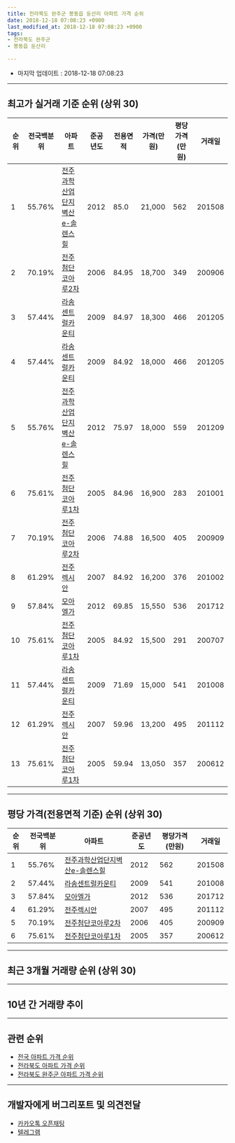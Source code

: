 ```yaml
---
title: 전라북도 완주군 봉동읍 둔산리 아파트 가격 순위
date: 2018-12-18 07:08:23 +0900
last_modified_at: 2018-12-18 07:08:23 +0900
tags:
- 전라북도 완주군
- 봉동읍 둔산리

---
```


* 마지막 업데이트 : 2018-12-18 07:08:23

---

## 최고가 실거래 기준 순위 (상위 30)


|순위|전국백분위|아파트|준공년도|전용면적|가격(만원)|평당가격(만원)|거래일|
|---|---|---|---|---|---|---|---|
|1|55.76%|[전주과학산업단지벽산e-솔렌스힐](https://search.naver.com/search.naver?query=%EC%A0%84%EB%9D%BC%EB%B6%81%EB%8F%84+%EC%99%84%EC%A3%BC%EA%B5%B0+%EB%B4%89%EB%8F%99%EC%9D%8D+%EB%91%94%EC%82%B0%EB%A6%AC+%EC%A0%84%EC%A3%BC%EA%B3%BC%ED%95%99%EC%82%B0%EC%97%85%EB%8B%A8%EC%A7%80%EB%B2%BD%EC%82%B0e-%EC%86%94%EB%A0%8C%EC%8A%A4%ED%9E%90)|2012|85.0|21,000|562|201508|
|2|70.19%|[전주첨단코아루2차](https://search.naver.com/search.naver?query=%EC%A0%84%EB%9D%BC%EB%B6%81%EB%8F%84+%EC%99%84%EC%A3%BC%EA%B5%B0+%EB%B4%89%EB%8F%99%EC%9D%8D+%EB%91%94%EC%82%B0%EB%A6%AC+%EC%A0%84%EC%A3%BC%EC%B2%A8%EB%8B%A8%EC%BD%94%EC%95%84%EB%A3%A82%EC%B0%A8)|2006|84.95|18,700|349|200906|
|3|57.44%|[라송센트럴카운티](https://search.naver.com/search.naver?query=%EC%A0%84%EB%9D%BC%EB%B6%81%EB%8F%84+%EC%99%84%EC%A3%BC%EA%B5%B0+%EB%B4%89%EB%8F%99%EC%9D%8D+%EB%91%94%EC%82%B0%EB%A6%AC+%EB%9D%BC%EC%86%A1%EC%84%BC%ED%8A%B8%EB%9F%B4%EC%B9%B4%EC%9A%B4%ED%8B%B0)|2009|84.97|18,300|466|201205|
|4|57.44%|[라송센트럴카운티](https://search.naver.com/search.naver?query=%EC%A0%84%EB%9D%BC%EB%B6%81%EB%8F%84+%EC%99%84%EC%A3%BC%EA%B5%B0+%EB%B4%89%EB%8F%99%EC%9D%8D+%EB%91%94%EC%82%B0%EB%A6%AC+%EB%9D%BC%EC%86%A1%EC%84%BC%ED%8A%B8%EB%9F%B4%EC%B9%B4%EC%9A%B4%ED%8B%B0)|2009|84.92|18,000|466|201205|
|5|55.76%|[전주과학산업단지벽산e-솔렌스힐](https://search.naver.com/search.naver?query=%EC%A0%84%EB%9D%BC%EB%B6%81%EB%8F%84+%EC%99%84%EC%A3%BC%EA%B5%B0+%EB%B4%89%EB%8F%99%EC%9D%8D+%EB%91%94%EC%82%B0%EB%A6%AC+%EC%A0%84%EC%A3%BC%EA%B3%BC%ED%95%99%EC%82%B0%EC%97%85%EB%8B%A8%EC%A7%80%EB%B2%BD%EC%82%B0e-%EC%86%94%EB%A0%8C%EC%8A%A4%ED%9E%90)|2012|75.97|18,000|559|201209|
|6|75.61%|[전주첨단코아루1차](https://search.naver.com/search.naver?query=%EC%A0%84%EB%9D%BC%EB%B6%81%EB%8F%84+%EC%99%84%EC%A3%BC%EA%B5%B0+%EB%B4%89%EB%8F%99%EC%9D%8D+%EB%91%94%EC%82%B0%EB%A6%AC+%EC%A0%84%EC%A3%BC%EC%B2%A8%EB%8B%A8%EC%BD%94%EC%95%84%EB%A3%A81%EC%B0%A8)|2005|84.96|16,900|283|201001|
|7|70.19%|[전주첨단코아루2차](https://search.naver.com/search.naver?query=%EC%A0%84%EB%9D%BC%EB%B6%81%EB%8F%84+%EC%99%84%EC%A3%BC%EA%B5%B0+%EB%B4%89%EB%8F%99%EC%9D%8D+%EB%91%94%EC%82%B0%EB%A6%AC+%EC%A0%84%EC%A3%BC%EC%B2%A8%EB%8B%A8%EC%BD%94%EC%95%84%EB%A3%A82%EC%B0%A8)|2006|74.88|16,500|405|200909|
|8|61.29%|[전주렉시안](https://search.naver.com/search.naver?query=%EC%A0%84%EB%9D%BC%EB%B6%81%EB%8F%84+%EC%99%84%EC%A3%BC%EA%B5%B0+%EB%B4%89%EB%8F%99%EC%9D%8D+%EB%91%94%EC%82%B0%EB%A6%AC+%EC%A0%84%EC%A3%BC%EB%A0%89%EC%8B%9C%EC%95%88)|2007|84.92|16,200|376|201002|
|9|57.84%|[모아엘가](https://search.naver.com/search.naver?query=%EC%A0%84%EB%9D%BC%EB%B6%81%EB%8F%84+%EC%99%84%EC%A3%BC%EA%B5%B0+%EB%B4%89%EB%8F%99%EC%9D%8D+%EB%91%94%EC%82%B0%EB%A6%AC+%EB%AA%A8%EC%95%84%EC%97%98%EA%B0%80)|2012|69.85|15,550|536|201712|
|10|75.61%|[전주첨단코아루1차](https://search.naver.com/search.naver?query=%EC%A0%84%EB%9D%BC%EB%B6%81%EB%8F%84+%EC%99%84%EC%A3%BC%EA%B5%B0+%EB%B4%89%EB%8F%99%EC%9D%8D+%EB%91%94%EC%82%B0%EB%A6%AC+%EC%A0%84%EC%A3%BC%EC%B2%A8%EB%8B%A8%EC%BD%94%EC%95%84%EB%A3%A81%EC%B0%A8)|2005|84.92|15,500|291|200707|
|11|57.44%|[라송센트럴카운티](https://search.naver.com/search.naver?query=%EC%A0%84%EB%9D%BC%EB%B6%81%EB%8F%84+%EC%99%84%EC%A3%BC%EA%B5%B0+%EB%B4%89%EB%8F%99%EC%9D%8D+%EB%91%94%EC%82%B0%EB%A6%AC+%EB%9D%BC%EC%86%A1%EC%84%BC%ED%8A%B8%EB%9F%B4%EC%B9%B4%EC%9A%B4%ED%8B%B0)|2009|71.69|15,000|541|201008|
|12|61.29%|[전주렉시안](https://search.naver.com/search.naver?query=%EC%A0%84%EB%9D%BC%EB%B6%81%EB%8F%84+%EC%99%84%EC%A3%BC%EA%B5%B0+%EB%B4%89%EB%8F%99%EC%9D%8D+%EB%91%94%EC%82%B0%EB%A6%AC+%EC%A0%84%EC%A3%BC%EB%A0%89%EC%8B%9C%EC%95%88)|2007|59.96|13,200|495|201112|
|13|75.61%|[전주첨단코아루1차](https://search.naver.com/search.naver?query=%EC%A0%84%EB%9D%BC%EB%B6%81%EB%8F%84+%EC%99%84%EC%A3%BC%EA%B5%B0+%EB%B4%89%EB%8F%99%EC%9D%8D+%EB%91%94%EC%82%B0%EB%A6%AC+%EC%A0%84%EC%A3%BC%EC%B2%A8%EB%8B%A8%EC%BD%94%EC%95%84%EB%A3%A81%EC%B0%A8)|2005|59.94|13,050|357|200612|


---

## 평당 가격(전용면적 기준) 순위 (상위 30)


|순위|전국백분위|아파트|준공년도|평당가격(만원)|거래일|
|---|---|---|---|---|---|
|1|55.76%|[전주과학산업단지벽산e-솔렌스힐](https://search.naver.com/search.naver?query=%EC%A0%84%EB%9D%BC%EB%B6%81%EB%8F%84+%EC%99%84%EC%A3%BC%EA%B5%B0+%EB%B4%89%EB%8F%99%EC%9D%8D+%EB%91%94%EC%82%B0%EB%A6%AC+%EC%A0%84%EC%A3%BC%EA%B3%BC%ED%95%99%EC%82%B0%EC%97%85%EB%8B%A8%EC%A7%80%EB%B2%BD%EC%82%B0e-%EC%86%94%EB%A0%8C%EC%8A%A4%ED%9E%90)|2012|562|201508|
|2|57.44%|[라송센트럴카운티](https://search.naver.com/search.naver?query=%EC%A0%84%EB%9D%BC%EB%B6%81%EB%8F%84+%EC%99%84%EC%A3%BC%EA%B5%B0+%EB%B4%89%EB%8F%99%EC%9D%8D+%EB%91%94%EC%82%B0%EB%A6%AC+%EB%9D%BC%EC%86%A1%EC%84%BC%ED%8A%B8%EB%9F%B4%EC%B9%B4%EC%9A%B4%ED%8B%B0)|2009|541|201008|
|3|57.84%|[모아엘가](https://search.naver.com/search.naver?query=%EC%A0%84%EB%9D%BC%EB%B6%81%EB%8F%84+%EC%99%84%EC%A3%BC%EA%B5%B0+%EB%B4%89%EB%8F%99%EC%9D%8D+%EB%91%94%EC%82%B0%EB%A6%AC+%EB%AA%A8%EC%95%84%EC%97%98%EA%B0%80)|2012|536|201712|
|4|61.29%|[전주렉시안](https://search.naver.com/search.naver?query=%EC%A0%84%EB%9D%BC%EB%B6%81%EB%8F%84+%EC%99%84%EC%A3%BC%EA%B5%B0+%EB%B4%89%EB%8F%99%EC%9D%8D+%EB%91%94%EC%82%B0%EB%A6%AC+%EC%A0%84%EC%A3%BC%EB%A0%89%EC%8B%9C%EC%95%88)|2007|495|201112|
|5|70.19%|[전주첨단코아루2차](https://search.naver.com/search.naver?query=%EC%A0%84%EB%9D%BC%EB%B6%81%EB%8F%84+%EC%99%84%EC%A3%BC%EA%B5%B0+%EB%B4%89%EB%8F%99%EC%9D%8D+%EB%91%94%EC%82%B0%EB%A6%AC+%EC%A0%84%EC%A3%BC%EC%B2%A8%EB%8B%A8%EC%BD%94%EC%95%84%EB%A3%A82%EC%B0%A8)|2006|405|200909|
|6|75.61%|[전주첨단코아루1차](https://search.naver.com/search.naver?query=%EC%A0%84%EB%9D%BC%EB%B6%81%EB%8F%84+%EC%99%84%EC%A3%BC%EA%B5%B0+%EB%B4%89%EB%8F%99%EC%9D%8D+%EB%91%94%EC%82%B0%EB%A6%AC+%EC%A0%84%EC%A3%BC%EC%B2%A8%EB%8B%A8%EC%BD%94%EC%95%84%EB%A3%A81%EC%B0%A8)|2005|357|200612|


---

## 최근 3개월 거래량 순위 (상위 30)


<div style="width:100%;">
    <canvas id="deal_count_ranking" height="250"></canvas>
</div>


<script>
new Chart(document.getElementById("deal_count_ranking"), {
    type: 'horizontalBar',
    data: {
        labels: ['라송센트럴카운티', '전주첨단코아루1차', '모아엘가', '전주렉시안', '전주첨단코아루2차', '전주과학산업단지벽산e-솔렌스힐'],
        datasets: [{
            label: '실거래 수',
            data: [8, 7, 5, 4, 2, 1],
            borderColor: "rgba(255, 0, 128, 1)",
            backgroundColor: "rgba(255, 0, 128, 0.5)",
            fill: false,
        }]
    },
    options: {
        responsive: true,
        title: {
            display: true,
            text: '최근 3개월 거래량 순위'
        },
        tooltips: {
            mode: 'index',
            intersect: false,
            callbacks: {
                title: function(tooltipItems, data) {
                    return "실거래 수:";
                },
                label: function(tooltipItem, data) {
                    return data.labels[tooltipItem.index] + ": " + tooltipItem.xLabel;
                }
            }
        },
        hover: {
            mode: 'nearest',
            intersect: true
        },
        scales: {
            xAxes: [{
                display: true,
                scaleLabel: {
                    display: true,
                    labelString: '실거래 수'
                },
                ticks: {
                    suggestedMin: 0,
                }
            }],
            yAxes: [{
                display: true,
                ticks: {
                    autoSkip: false,
                    callback: function(value, index, values) {
                        if (value.length > 15)
                            return value.substr(0, 13) + "...";
                        else
                            return value;
                    }
                },
                scaleLabel: {
                    display: false,
                }
            }]
        }
    }
});

</script>


---

## 10년 간 거래량 추이


<div style="width:100%;">
    <canvas id="deal_progress" height="250"></canvas>
</div>

<script>
new Chart(document.getElementById("deal_progress"), {
    type: 'line',
    data: {
        labels: ['200812','200901','200902','200903','200904','200905','200906','200907','200908','200909','200910','200911','200912','201001','201002','201003','201004','201005','201006','201007','201008','201009','201010','201011','201012','201101','201102','201103','201104','201105','201106','201107','201108','201109','201110','201111','201112','201201','201202','201203','201204','201205','201206','201207','201208','201209','201210','201211','201212','201301','201302','201303','201304','201305','201306','201307','201308','201309','201310','201311','201312','201401','201402','201403','201404','201405','201406','201407','201408','201409','201410','201411','201412','201501','201502','201503','201504','201505','201506','201507','201508','201509','201510','201511','201512','201601','201602','201603','201604','201605','201606','201607','201608','201609','201610','201611','201612','201701','201702','201703','201704','201705','201706','201707','201708','201709','201710','201711','201712','201801','201802','201803','201804','201805','201806','201807','201808','201809','201810','201811','201812'],
        datasets: [{
            label: '실거래 수',
            pointRadius: 1,
            data: [10, 6, 9, 9, 12, 9, 13, 12, 12, 19, 26, 24, 20, 25, 22, 28, 22, 26, 22, 32, 28, 30, 41, 35, 33, 40, 43, 41, 36, 28, 21, 21, 22, 27, 30, 52, 50, 21, 15, 42, 16, 20, 14, 3, 8, 31, 21, 30, 23, 27, 51, 47, 18, 35, 36, 24, 30, 35, 22, 23, 27, 22, 31, 40, 19, 25, 25, 29, 20, 26, 23, 23, 16, 29, 22, 25, 19, 30, 13, 20, 25, 34, 24, 28, 26, 24, 18, 34, 25, 22, 22, 22, 20, 28, 33, 22, 38, 22, 27, 30, 33, 13, 16, 27, 18, 23, 27, 24, 24, 22, 20, 23, 15, 16, 22, 9, 12, 14, 15, 12, 0],
            borderColor: "rgba(255, 201, 14, 1)",
            backgroundColor: "rgba(255, 201, 14, 0.5)",
            fill: true,
        }]
    },
    options: {
        responsive: true,
        title: {
            display: true,
            text: '10년간 거래량 추이'
        },
        tooltips: {
            mode: 'index',
            intersect: false,
        },
        hover: {
            mode: 'nearest',
            intersect: true
        },
        scales: {
            xAxes: [{
                display: true,
                scaleLabel: {
                    display: true,
                    labelString: '년/월'
                }
            }],
            yAxes: [{
                display: true,
                ticks: {
                    suggestedMin: 0,
                },
                scaleLabel: {
                    display: true,
                    labelString: '실거래 수'
                }
            }]
        }
    }
});

</script>


---

## 관련 순위

- [전국 아파트 가격 순위](https://inasie.github.io/apt-ranking/전국)
- [전라북도 아파트 가격 순위](https://inasie.github.io/apt-ranking/전라북도)
- [전라북도 완주군 아파트 가격 순위](https://inasie.github.io/apt-ranking/전라북도-완주군)


---

## 개발자에게 버그리포트 및 의견전달

- [카카오톡 오픈채팅](https://open.kakao.com/o/gLJUAP4)
- [텔레그램](https://t.me/inasie)

